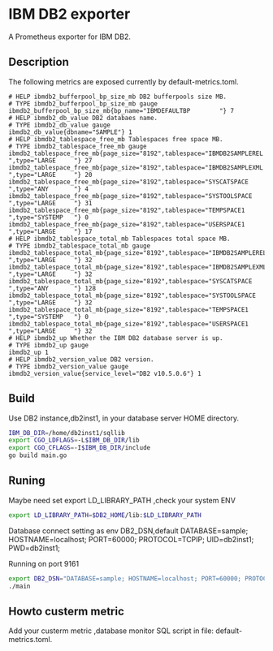 # IBM DB2 exporter

A Prometheus exporter for IBM DB2.

## Description

The following metrics are exposed currently by default-metrics.toml.

    # HELP ibmdb2_bufferpool_bp_size_mb DB2 bufferpools size MB.
    # TYPE ibmdb2_bufferpool_bp_size_mb gauge
    ibmdb2_bufferpool_bp_size_mb{bp_name="IBMDEFAULTBP        "} 7
    # HELP ibmdb2_db_value DB2 databaes name.
    # TYPE ibmdb2_db_value gauge
    ibmdb2_db_value{dbname="SAMPLE"} 1
    # HELP ibmdb2_tablespace_free_mb Tablespaces free space MB.
    # TYPE ibmdb2_tablespace_free_mb gauge
    ibmdb2_tablespace_free_mb{page_size="8192",tablespace="IBMDB2SAMPLEREL     ",type="LARGE     "} 27
    ibmdb2_tablespace_free_mb{page_size="8192",tablespace="IBMDB2SAMPLEXML     ",type="LARGE     "} 20
    ibmdb2_tablespace_free_mb{page_size="8192",tablespace="SYSCATSPACE         ",type="ANY       "} 4
    ibmdb2_tablespace_free_mb{page_size="8192",tablespace="SYSTOOLSPACE        ",type="LARGE     "} 31
    ibmdb2_tablespace_free_mb{page_size="8192",tablespace="TEMPSPACE1          ",type="SYSTEMP   "} 0
    ibmdb2_tablespace_free_mb{page_size="8192",tablespace="USERSPACE1          ",type="LARGE     "} 17
    # HELP ibmdb2_tablespace_total_mb Tablespaces total space MB.
    # TYPE ibmdb2_tablespace_total_mb gauge
    ibmdb2_tablespace_total_mb{page_size="8192",tablespace="IBMDB2SAMPLEREL     ",type="LARGE     "} 32
    ibmdb2_tablespace_total_mb{page_size="8192",tablespace="IBMDB2SAMPLEXML     ",type="LARGE     "} 32
    ibmdb2_tablespace_total_mb{page_size="8192",tablespace="SYSCATSPACE         ",type="ANY       "} 128
    ibmdb2_tablespace_total_mb{page_size="8192",tablespace="SYSTOOLSPACE        ",type="LARGE     "} 32
    ibmdb2_tablespace_total_mb{page_size="8192",tablespace="TEMPSPACE1          ",type="SYSTEMP   "} 0
    ibmdb2_tablespace_total_mb{page_size="8192",tablespace="USERSPACE1          ",type="LARGE     "} 32
    # HELP ibmdb2_up Whether the IBM DB2 database server is up.
    # TYPE ibmdb2_up gauge
    ibmdb2_up 1
    # HELP ibmdb2_version_value DB2 version.
    # TYPE ibmdb2_version_value gauge
    ibmdb2_version_value{service_level="DB2 v10.5.0.6"} 1

## Build

Use DB2 instance,db2inst1, in your database server HOME directory.

```bash
IBM_DB_DIR=/home/db2inst1/sqllib
export CGO_LDFLAGS=-L$IBM_DB_DIR/lib
export CGO_CFLAGS=-I$IBM_DB_DIR/include
go build main.go
```

## Runing

Maybe need set export LD_LIBRARY_PATH ,check your system ENV

```bash
export LD_LIBRARY_PATH=$DB2_HOME/lib:$LD_LIBRARY_PATH
```

Database connect setting as env DB2_DSN,default DATABASE=sample; HOSTNAME=localhost; PORT=60000; PROTOCOL=TCPIP; UID=db2inst1; PWD=db2inst1;

Running on port 9161

```bash
export DB2_DSN="DATABASE=sample; HOSTNAME=localhost; PORT=60000; PROTOCOL=TCPIP; UID=db2inst1; PWD=db2inst1;"
./main
```

## Howto custerm metric

Add your custerm metric ,database monitor SQL script in file: default-metrics.toml.
